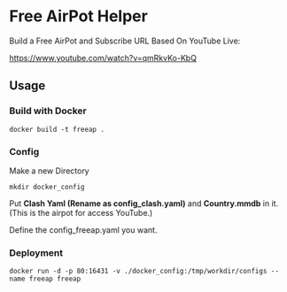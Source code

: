 # Free AirPot Helper

Build a Free AirPot and Subscribe URL Based On YouTube Live:

https://www.youtube.com/watch?v=qmRkvKo-KbQ

## Usage

### Build with Docker
```shell
docker build -t freeap .
```

### Config
Make a new Directory
```shell
mkdir docker_config
```
Put **Clash Yaml (Rename as config_clash.yaml)** and **Country.mmdb** in it. (This is the airpot for access YouTube.)

Define the config_freeap.yaml you want.

### Deployment
```shell
docker run -d -p 80:16431 -v ./docker_config:/tmp/workdir/configs --name freeap freeap
```
